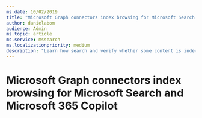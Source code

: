 ```yaml
---
ms.date: 10/02/2019
title: "Microsoft Graph connectors index browsing for Microsoft Search and Microsoft 365 Copilot"
author: danielabom
audience: Admin
ms.topic: article
ms.service: mssearch
ms.localizationpriority: medium
description: "Learn how search and verify whether some content is indexed in Microsoft Search and Microsoft 365 Copilot."
---
```


# Microsoft Graph connectors index browsing for Microsoft Search and Microsoft 365 Copilot
